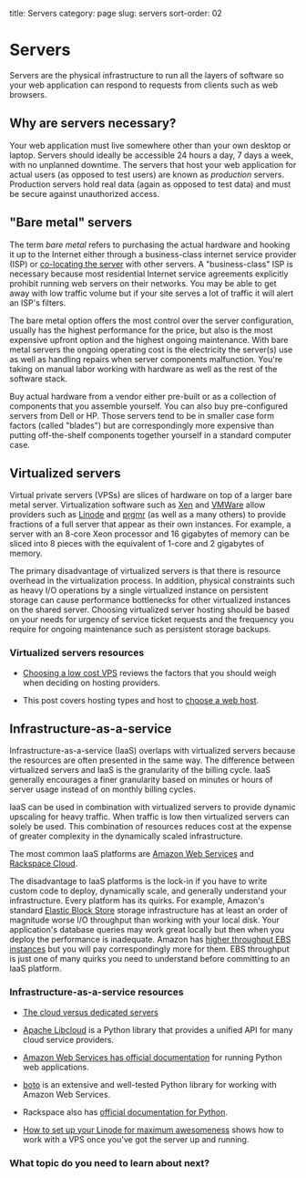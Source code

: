 title: Servers
category: page
slug: servers
sort-order: 02


# Servers
Servers are the physical infrastructure to run all the layers of software
so your web application can respond to requests from clients such as web 
browsers.


## Why are servers necessary?
Your web application must live somewhere other than your own desktop or 
laptop. Servers should ideally be accessible 24 hours a day, 7 days a week, 
with no unplanned downtime. The servers that host your web application for
actual users (as opposed to test users) are known as *production* servers.
Production servers hold real data (again as opposed to test data) and must be 
secure against unauthorized access.


## "Bare metal" servers
The term *bare metal* refers to purchasing the actual hardware and hooking 
it up to the Internet either through a business-class internet service 
provider (ISP) or 
[co-locating the server](http://webdesign.about.com/od/colocation/a/what_colocation.htm)
with other servers. A "business-class" ISP is necessary because
most residential Internet service agreements explicitly prohibit running
web servers on their networks. You may be able to get away with low traffic
volume but if your site serves a lot of traffic it will alert an ISP's
filters.

The bare metal option offers the most control over the server configuration,
usually has the highest performance for the price, but also is the most 
expensive upfront option and the highest ongoing maintenance. With bare
metal servers the ongoing operating cost is the electricity the server(s) 
use as well as handling repairs when server components malfunction. You're
taking on manual labor working with hardware as well as the rest of the
software stack.

Buy actual hardware from a vendor either pre-built or as a collection of 
components that you assemble yourself. You can also buy 
pre-configured servers from Dell or HP. Those servers tend to be in
smaller case form factors (called "blades") but are correspondingly more 
expensive than putting off-the-shelf components together yourself in a 
standard computer case.


## Virtualized servers
Virtual private servers (VPSs) are slices of hardware on top of a larger
bare metal server. Virtualization software such as 
[Xen](http://www.xen.org/) and
[VMWare](http://www.vmware.com/virtualization/what-is-virtualization.html)
allow providers such as [Linode](http://www.linode.com/) and
[prgmr](http://prgmr.com/xen/) (as well as a many others) to provide
fractions of a full server that appear as their own instances. For example,
a server with an 8-core Xeon processor and 16 gigabytes of memory can be
sliced into 8 pieces with the equivalent of 1-core and 2 gigabytes of
memory.

The primary disadvantage of virtualized servers is that there is resource
overhead in the virtualization process. In addition, physical constraints
such as heavy I/O operations by a single virtualized instance on persistent 
storage can cause performance bottlenecks for other virtualized instances on
the shared server. Choosing virtualized server hosting should be based on
your needs for urgency of service ticket requests and the frequency you
require for ongoing maintenance such as persistent storage backups.


### Virtualized servers resources
* [Choosing a low cost VPS](http://blog.redfern.me/choosing-a-low-cost-vps/)
  reviews the factors that you should weigh when deciding on hosting 
  providers.

* This post covers hosting types and host to
  [choose a web host](http://www.purefiremedia.com/choose-a-web-host/).


## Infrastructure-as-a-service
Infrastructure-as-a-service (IaaS) overlaps with virtualized servers 
because the resources are often presented in the same way. The 
difference between virtualized servers and IaaS is the granularity of the
billing cycle. IaaS generally encourages a finer granularity based on minutes
or hours of server usage instead of on monthly billing cycles.

IaaS can be used in combination with virtualized servers to provide 
dynamic upscaling for heavy traffic. When traffic is low then virtualized
servers can solely be used. This combination of resources reduces cost at
the expense of greater complexity in the dynamically scaled infrastructure. 

The most common IaaS platforms are 
[Amazon Web Services](http://aws.amazon.com/) and 
[Rackspace Cloud](http://www.rackspace.com/cloud/).

The disadvantage to IaaS platforms is the lock-in if you have to write
custom code to deploy, dynamically scale, and generally understand your
infrastructure. Every platform has its quirks. For example, 
Amazon's standard [Elastic Block Store](http://aws.amazon.com/ebs/) storage
infrastructure has at least an order of magnitude worse I/O throughput 
than working with your local disk. Your application's database queries may 
work great locally but then when you deploy the performance is inadequate.
Amazon has [higher throughput EBS instances](http://aws.amazon.com/about-aws/whats-new/2012/07/31/announcing-provisioned-iops-for-amazon-ebs/)
but you will pay correspondingly more for them. EBS throughput is just 
one of many quirks you need to understand before committing to an 
IaaS platform.


### Infrastructure-as-a-service resources
* [The cloud versus dedicated servers](http://www.screamingatmyscreen.com/2012/12/the-cloud-vs-dedicated-servers/)

* [Apache Libcloud](http://libcloud.apache.org/) is a Python library that
provides a unified API for many cloud service providers.

* [Amazon Web Services has official documentation](http://aws.amazon.com/python/) for running Python web applications.

* [boto](https://github.com/boto/boto) is an extensive and well-tested 
Python library for working with Amazon Web Services.

* Rackspace also has [official documentation for Python](http://docs.rackspace.com/sdks/guide/content/python.html).

* [How to set up your Linode for maximum awesomeness](http://feross.org/how-to-setup-your-linode/)
  shows how to work with a VPS once you've got the server up and running.


### What topic do you need to learn about next?
